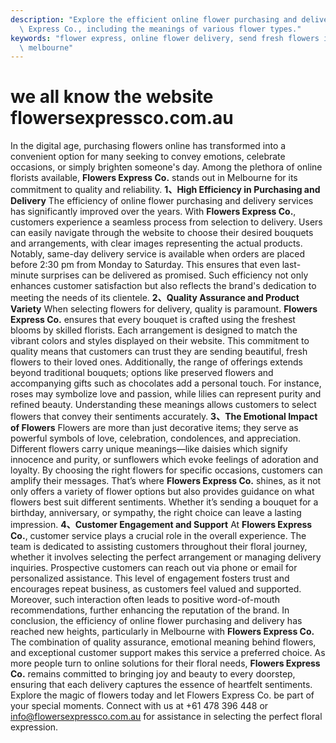 ```yaml
---
description: "Explore the efficient online flower purchasing and delivery options offered by Flowers\
  \ Express Co., including the meanings of various flower types."
keywords: "flower express, online flower delivery, send fresh flowers in Melbourne, flower delivery\
  \ melbourne"
---
```

# we all know the website flowersexpressco.com.au

In the digital age, purchasing flowers online has transformed into a convenient option for many seeking to convey emotions, celebrate occasions, or simply brighten someone's day. Among the plethora of online florists available, **Flowers Express Co.** stands out in Melbourne for its commitment to quality and reliability. **1、High Efficiency in Purchasing and Delivery** The efficiency of online flower purchasing and delivery services has significantly improved over the years. With **Flowers Express Co.**, customers experience a seamless process from selection to delivery. Users can easily navigate through the website to choose their desired bouquets and arrangements, with clear images representing the actual products. Notably, same-day delivery service is available when orders are placed before 2:30 pm from Monday to Saturday. This ensures that even last-minute surprises can be delivered as promised. Such efficiency not only enhances customer satisfaction but also reflects the brand's dedication to meeting the needs of its clientele. **2、Quality Assurance and Product Variety** When selecting flowers for delivery, quality is paramount. **Flowers Express Co.** ensures that every bouquet is crafted using the freshest blooms by skilled florists. Each arrangement is designed to match the vibrant colors and styles displayed on their website. This commitment to quality means that customers can trust they are sending beautiful, fresh flowers to their loved ones. Additionally, the range of offerings extends beyond traditional bouquets; options like preserved flowers and accompanying gifts such as chocolates add a personal touch. For instance, roses may symbolize love and passion, while lilies can represent purity and refined beauty. Understanding these meanings allows customers to select flowers that convey their sentiments accurately. **3、The Emotional Impact of Flowers** Flowers are more than just decorative items; they serve as powerful symbols of love, celebration, condolences, and appreciation. Different flowers carry unique meanings—like daisies which signify innocence and purity, or sunflowers which evoke feelings of adoration and loyalty. By choosing the right flowers for specific occasions, customers can amplify their messages. That’s where **Flowers Express Co.** shines, as it not only offers a variety of flower options but also provides guidance on what flowers best suit different sentiments. Whether it’s sending a bouquet for a birthday, anniversary, or sympathy, the right choice can leave a lasting impression. **4、Customer Engagement and Support** At **Flowers Express Co.**, customer service plays a crucial role in the overall experience. The team is dedicated to assisting customers throughout their floral journey, whether it involves selecting the perfect arrangement or managing delivery inquiries. Prospective customers can reach out via phone or email for personalized assistance. This level of engagement fosters trust and encourages repeat business, as customers feel valued and supported. Moreover, such interaction often leads to positive word-of-mouth recommendations, further enhancing the reputation of the brand. In conclusion, the efficiency of online flower purchasing and delivery has reached new heights, particularly in Melbourne with **Flowers Express Co.** The combination of quality assurance, emotional meaning behind flowers, and exceptional customer support makes this service a preferred choice. As more people turn to online solutions for their floral needs, **Flowers Express Co.** remains committed to bringing joy and beauty to every doorstep, ensuring that each delivery captures the essence of heartfelt sentiments. Explore the magic of flowers today and let Flowers Express Co. be part of your special moments. Connect with us at +61 478 396 448 or info@flowersexpressco.com.au for assistance in selecting the perfect floral expression.
